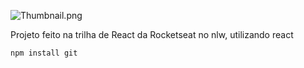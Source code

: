 ![Thumbnail.png](https://i.ibb.co/dW30kvw/Thumbnail.png)

Projeto feito na trilha de React da Rocketseat no nlw, utilizando react 

```
npm install git
```

